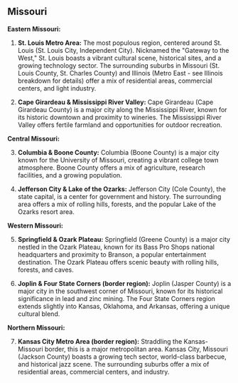 ## Missouri

**Eastern Missouri:**

1. **St. Louis Metro Area:** The most populous region, centered around St. Louis (St. Louis City, Independent City). Nicknamed the "Gateway to the West," St. Louis boasts a vibrant cultural scene, historical sites, and a growing technology sector. The surrounding suburbs in Missouri (St. Louis County, St. Charles County) and Illinois (Metro East - see Illinois breakdown for details) offer a mix of residential areas, commercial centers, and light industry.

2. **Cape Girardeau & Mississippi River Valley:** Cape Girardeau (Cape Girardeau County) is a major city along the Mississippi River, known for its historic downtown and proximity to wineries. The Mississippi River Valley offers fertile farmland and opportunities for outdoor recreation.

**Central Missouri:**

3. **Columbia & Boone County:** Columbia (Boone County) is a major city known for the University of Missouri, creating a vibrant college town atmosphere. Boone County offers a mix of agriculture, research facilities, and a growing population.

4. **Jefferson City & Lake of the Ozarks:** Jefferson City (Cole County), the state capital, is a center for government and history. The surrounding area offers a mix of rolling hills, forests, and the popular Lake of the Ozarks resort area.

**Western Missouri:**

5. **Springfield & Ozark Plateau:** Springfield (Greene County) is a major city nestled in the Ozark Plateau, known for its Bass Pro Shops national headquarters and proximity to Branson, a popular entertainment destination. The Ozark Plateau offers scenic beauty with rolling hills, forests, and caves.

6. **Joplin & Four State Corners (border region):** Joplin (Jasper County) is a major city in the southwest corner of Missouri, known for its historical significance in lead and zinc mining. The Four State Corners region extends slightly into Kansas, Oklahoma, and Arkansas, offering a unique cultural blend.

**Northern Missouri:**

7. **Kansas City Metro Area (border region):** Straddling the Kansas-Missouri border, this is a major metropolitan area. Kansas City, Missouri (Jackson County) boasts a growing tech sector, world-class barbecue, and historical jazz scene. The surrounding suburbs offer a mix of residential areas, commercial centers, and industry.
